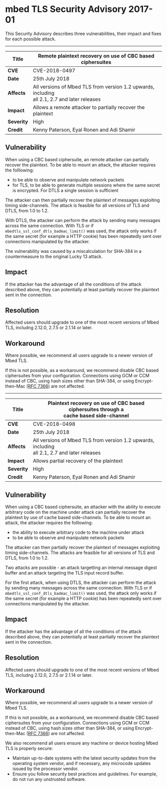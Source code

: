 # mbed TLS Security Advisory 2017-01

This Security Advisory describes three vulnerabilities, their impact and fixes
for each possible attack.

* * *

**Title** |  Remote plaintext recovery on use of CBC based ciphersuites
---|---
**CVE** |  CVE-2018-0497
**Date** |  25th July 2018
**Affects** |  All versions of Mbed TLS from version 1.2 upwards, including<br>all 2.1, 2.7 and later releases
**Impact** |  Allows a remote attacker to partially recover the plaintext
**Severity** |  High
**Credit** |  Kenny Paterson, Eyal Ronen and Adi Shamir

## Vulnerability

When using a CBC based ciphersuite, an remote attacker can partially recover
the plaintext. To be able to mount an attack, the attacker requires the
folllowing:

  * to be able to observe and manipulate network packets
  * for TLS, to be able to generate multiple sessions where the same secret is encrypted. For DTLS a single session is sufficient

The attacker can then partially recover the plaintext of messages exploiting
timing side-channels. The attack is feasible for all versions of TLS and DTLS,
from 1.0 to 1.2.

With DTLS, the attacker can perform the attack by sending many messages across
the same connection. With TLS or if `mbedtls_ssl_conf_dtls_badmac_limit()` was
used, the attack only works if the same secret (for example a HTTP cookie) has
been repeatedly sent over connections manipulated by the attacker.

The vulnerability was caused by a miscalculation for SHA-384 in a
countermeasure to the original Lucky 13 attack.

## Impact

If the attacker has the advantage of all the conditions of the attack
described above, they can potentially at least partially recover the plaintext
sent in the connection.

## Resolution

Affected users should upgrade to one of the most recent versions of Mbed TLS,
includng 2.12.0, 2.7.5 or 2.1.14 or later.

## Workaround

Where possible, we recommend all users upgrade to a newer version of Mbed TLS.

If this is not possible, as a workaround, we recommend disable CBC based
ciphersuites from your configuration. Connections using GCM or CCM instead of
CBC, using hash sizes other than SHA-384, or using Encrypt-then-Mac ([RFC
7366](https://tools.ietf.org/html/rfc7366)) are not affected.

* * *

**Title** |  Plaintext recovery on use of CBC based ciphersuites through a<br>cache based side-channel
---|---
**CVE** |  CVE-2018-0498
**Date** |  25th July 2018
**Affects** |  All versions of Mbed TLS from version 1.2 upwards, including<br>all 2.1, 2.7 and later releases
**Impact** |  Allows partial recovery of the plaintext
**Severity** |  High
**Credit** |  Kenny Paterson, Eyal Ronen and Adi Shamir

## Vulnerability

When using a CBC based ciphersuite, an attacker with the ability to execute
arbitrary code on the machine under attack can partially recover the plaintext
by use of cache based side-channels. To be able to mount an attack, the
attacker requires the folllowing:

  * the ability to execute arbitrary code to the machine under attack
  * to be able to observe and manipulate network packets

The attacker can then partially recover the plaintext of messages exploiting
timing side-channels. The attacks are feasible for all versions of TLS and
DTLS, from 1.0 to 1.2.

Two attacks are possible - an attack targetting an internal message digest
buffer and an attack targeting the TLS input record buffer.

For the first attack, when using DTLS, the attacker can perform the attack by
sending many messages across the same connection. With TLS or if
`mbedtls_ssl_conf_dtls_badmac_limit()` was used, the attack only works if the
same secret (for example a HTTP cookie) has been repeatedly sent over
connections manipulated by the attacker.

## Impact

If the attacker has the advantage of all the conditions of the attack
described above, they can potentially at least partially recover the plaintext
sent in the connection.

## Resolution

Affected users should upgrade to one of the most recent versions of Mbed TLS,
includng 2.12.0, 2.7.5 or 2.1.14 or later.

## Workaround

Where possible, we recommend all users upgrade to a newer version of Mbed TLS.

If this is not possible, as a workaround, we recommend disable CBC based
ciphersuites from your configuration. Connections using GCM or CCM instead of
CBC, using hash sizes other than SHA-384, or using Encrypt-then-Mac ([RFC
7366](https://tools.ietf.org/html/rfc7366)) are not affected.

We also recommend all users ensure any machine or device hosting Mbed TLS is
properly secure:

  * Maintain up-to-date systems with the latest security updates from the operating system vendor, and if necessary, any microcode updates issued by the processor vendor.
  * Ensure you follow security best practices and guidelines. For example, do not run any unstrusted software.
